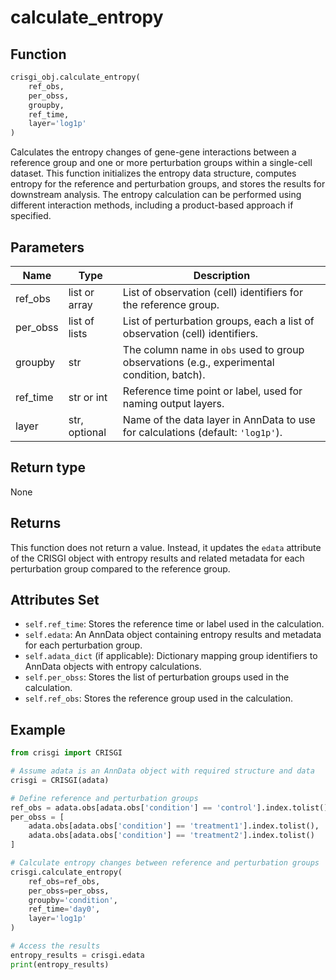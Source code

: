 # calculate_entropy

## Function

```python
crisgi_obj.calculate_entropy(
    ref_obs, 
    per_obss, 
    groupby, 
    ref_time, 
    layer='log1p'
)
```

Calculates the entropy changes of gene-gene interactions between a reference group and one or more perturbation groups within a single-cell dataset. This function initializes the entropy data structure, computes entropy for the reference and perturbation groups, and stores the results for downstream analysis. The entropy calculation can be performed using different interaction methods, including a product-based approach if specified.

## Parameters

| Name      | Type            | Description                                                                                   |
|-----------|-----------------|----------------------------------------------------------------------------------------------|
| ref_obs   | list or array   | List of observation (cell) identifiers for the reference group.                              |
| per_obss  | list of lists   | List of perturbation groups, each a list of observation (cell) identifiers.                  |
| groupby   | str             | The column name in `obs` used to group observations (e.g., experimental condition, batch).   |
| ref_time  | str or int      | Reference time point or label, used for naming output layers.                                |
| layer     | str, optional   | Name of the data layer in AnnData to use for calculations (default: `'log1p'`).             |

## Return type

None

## Returns

This function does not return a value. Instead, it updates the `edata` attribute of the CRISGI object with entropy results and related metadata for each perturbation group compared to the reference group.

## Attributes Set

- `self.ref_time`: Stores the reference time or label used in the calculation.
- `self.edata`: An AnnData object containing entropy results and metadata for each perturbation group.
- `self.adata_dict` (if applicable): Dictionary mapping group identifiers to AnnData objects with entropy calculations.
- `self.per_obss`: Stores the list of perturbation groups used in the calculation.
- `self.ref_obs`: Stores the reference group used in the calculation.

## Example

```python
from crisgi import CRISGI

# Assume adata is an AnnData object with required structure and data
crisgi = CRISGI(adata)

# Define reference and perturbation groups
ref_obs = adata.obs[adata.obs['condition'] == 'control'].index.tolist()
per_obss = [
    adata.obs[adata.obs['condition'] == 'treatment1'].index.tolist(),
    adata.obs[adata.obs['condition'] == 'treatment2'].index.tolist()
]

# Calculate entropy changes between reference and perturbation groups
crisgi.calculate_entropy(
    ref_obs=ref_obs,
    per_obss=per_obss,
    groupby='condition',
    ref_time='day0',
    layer='log1p'
)

# Access the results
entropy_results = crisgi.edata
print(entropy_results)
```
